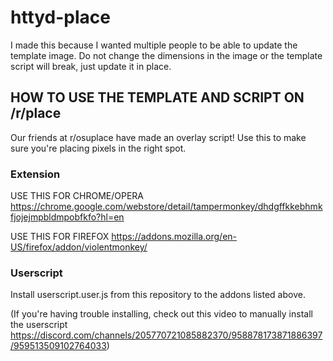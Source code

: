 # httyd-place

I made this because I wanted multiple people to be able to update the template image. Do not change the dimensions in the image or the template script will break, just update it in place.

## HOW TO USE THE TEMPLATE AND SCRIPT ON /r/place
Our friends at r/osuplace have made an overlay script! Use this to make sure you're placing pixels in the right spot.

### Extension

USE THIS FOR CHROME/OPERA
https://chrome.google.com/webstore/detail/tampermonkey/dhdgffkkebhmkfjojejmpbldmpobfkfo?hl=en

USE THIS FOR FIREFOX
https://addons.mozilla.org/en-US/firefox/addon/violentmonkey/

### Userscript

Install userscript.user.js from this repository to the addons listed above.

(If you're having trouble installing, check out this video to manually install the userscript https://discord.com/channels/205770721085882370/958878173871886397/959513509102764033)
